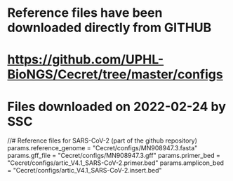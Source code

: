 # Reference files have been downloaded directly from GITHUB
# https://github.com/UPHL-BioNGS/Cecret/tree/master/configs
# Files downloaded on 2022-02-24 by SSC

//# Reference files for SARS-CoV-2 (part of the github repository)
params.reference_genome = "Cecret/configs/MN908947.3.fasta"
params.gff_file = "Cecret/configs/MN908947.3.gff"
params.primer_bed = "Cecret/configs/artic_V4.1_SARS-CoV-2.primer.bed"
params.amplicon_bed = "Cecret/configs/artic_V4.1_SARS-CoV-2.insert.bed"

